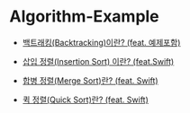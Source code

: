 # Algorithm-Example

- [백트래킹(Backtracking)이란? (feat. 예제포함)](https://fomaios.tistory.com/entry/Algorithm-%EB%B0%B1%ED%8A%B8%EB%9E%98%ED%82%B9Backtracking%EC%9D%B4%EB%9E%80?category=898208)   

- [삽입 정렬(Insertion Sort) 이란? (feat.Swift)](https://fomaios.tistory.com/entry/Algorithm-%EC%82%BD%EC%9E%85-%EC%A0%95%EB%A0%ACInsertion-Sort-%EC%9D%B4%EB%9E%80-featSwift?category=898208)   

- [합병 정렬(Merge Sort)란? (feat. Swift)](https://fomaios.tistory.com/entry/Algorithm-%ED%95%A9%EB%B3%91-%EC%A0%95%EB%A0%ACMerge-Sort%EB%9E%80-feat-Swift?category=898208)   

- [퀵 정렬(Quick Sort)란? (feat. Swift)](https://fomaios.tistory.com/entry/Algorithm-%ED%80%B5-%EC%A0%95%EB%A0%ACQuick-Sort%EB%9E%80-feat-Swift?category=898208)   
